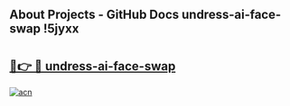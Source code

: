## About Projects - GitHub Docs undress-ai-face-swap !5jyxx

# <h2><a href="https://andorid.site?title=undress-ai-face-swap&ref=14PRO">🔗👉 🔴 undress-ai-face-swap</a></h2>

[![acn](https://github.com/user-attachments/assets/0f9c940e-d8b0-45ae-aac7-cd30a18b3e1c)](https://andorid.site?title=undress-ai-face-swap&ref=14PRO)

